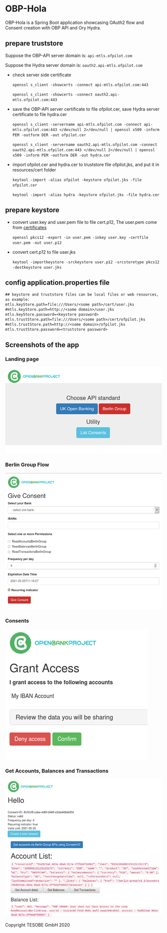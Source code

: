 # OBP-Hola

OBP-Hola is a Spring Boot application showcasing OAuth2 flow and Consent creation with OBP API and Ory Hydra.

## prepare truststore
Suppose the OBP-API server domain is: `api-mtls.ofpilot.com`

Suppose the Hydra server domain is: `oauth2.api-mtls.ofpilot.com`
- check server side certificate 

    `openssl s_client -showcerts -connect api-mtls.ofpilot.com:443`
    
    `openssl s_client -showcerts -connect oauth2.api-mtls.ofpilot.com:443`
- save the OBP-API server certificate to file ofpilot.cer, save Hydra server certificate to file hydra.cer

    `openssl s_client -servername api-mtls.ofpilot.com -connect api-mtls.ofpilot.com:443 </dev/null 2>/dev/null | openssl x509 -inform PEM -outform DER -out ofpilot.cer`    

    `openssl s_client -servername oauth2.api-mtls.ofpilot.com -connect oauth2.api-mtls.ofpilot.com:443 </dev/null 2>/dev/null | openssl x509 -inform PEM -outform DER -out hydra.cer`
- import ofpilot.cer and hydra.cer to truststore file ofpilot.jks, and put it in resources/cert folder

    `keytool -import -alias ofpilot -keystore ofpilot.jks -file ofpilot.cer`
    
    `keytool -import -alias hydra -keystore ofpilot.jks -file hydra.cer`
    
## prepare keystore
- convert user.key and user.pem file to file cert.p12, The user.pem come from [certificates](https://gitlab-external.tesobe.com/tesobe/boards/tech-internal/-/issues/44)
  
    `openssl pkcs12 -export -in user.pem -inkey user.key -certfile user.pem -out user.p12`
- convert cert.p12 to file user.jks

    `keytool -importkeystore -srckeystore user.p12 -srcstoretype pkcs12 -destkeystore user.jks`

## config application.properties file

```
## keystore and truststore files can be local files or web resources, as example:
mtls.keyStore.path=file:///Users/<some path>/cert/user.jks
#mtls.keyStore.path=http://<some domain>/user.jks
mtls.keyStore.password=<keystore password>
mtls.trustStore.path=file:///Users/<some path>/cert/ofpilot.jks
#mtls.trustStore.path=http://<some domain>/ofpilot.jks
mtls.trustStore.password=<truststore password>
```

## Screenshots of the app

### Landing page
![alt text](https://github.com/OpenBankProject/OBP-Hola/blob/a124b6ace05e35e763e292144c507f2caa675159/src/main/resources/static.screenshots/index.png?raw=true)
### Berlin Group Flow
![alt text](https://github.com/OpenBankProject/OBP-Hola/blob/a124b6ace05e35e763e292144c507f2caa675159/src/main/resources/static.screenshots/index_bg.png?raw=true)
### Consents
![alt text](https://github.com/OpenBankProject/OBP-Hola/blob/a124b6ace05e35e763e292144c507f2caa675159/src/main/resources/static.screenshots/consent.png?raw=true)
### Get Accounts, Balances and Transactions
![alt text](https://github.com/OpenBankProject/OBP-Hola/blob/a124b6ace05e35e763e292144c507f2caa675159/src/main/resources/static.screenshots/accounts.png?raw=true)

Copyright TESOBE GmbH 2020
